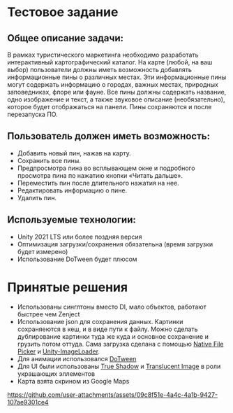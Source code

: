 # Тестовое задание
## Общее описание задачи:
В рамках туристического маркетинга необходимо разработать интерактивный
картографический каталог.
На карте (любой, на ваш выбор) пользователи должны иметь возможность
добавлять информационные пины о различных местах. Эти информационные пины
могут содержать информацию о городах, важных местах, природных заповедниках,
флоре или фауне. Все пины должны содержать название, одно изображение и текст, а
также звуковое описание (необязательно), которое будет отображаться на панели.
Пины сохраняются и после перезапуска ПО.
## Пользователь должен иметь возможность:
- Добавить новый пин, нажав на карту.
- Сохранить все пины.
- Предпросмотра пина во всплывающем окне и подробного просмотра пина по нажатию
кнопки «Читать дальше».
- Переместить пин после длительного нажатия на нее.
- Редактировать информацию о пине.
- Удалить пин.
## Используемые технологии:
- Unity 2021 LTS или более поздняя версия
- Оптимизация загрузки/сохранения обязательна (время загрузки будет измерено)
- Использование DoTween будет плюсом
# Принятые решения
- Использованы синглтоны вместо DI, мало объектов, работают быстрее чем Zenject
- Использование json для сохранения данных. Картинки сохраняеются в кеш, и в виде пути к файлу.
Можно сделать дублирование картинки туда же куда и основное сохранение и грузить потом оттуда.
Сама загрузка сделана с помощью [Native File Picker](https://assetstore.unity.com/packages/tools/integration/native-file-picker-for-android-ios-173238?srsltid=AfmBOooqQ0PkVru-lTLBbPPGPfFQz0sU7MalDbbCIKcWZwJnWaj3DH2j) и [Unity-ImageLoader](https://github.com/IvanMurzak/Unity-ImageLoader).
- Для анимации использовался [DoTween](https://assetstore.unity.com/packages/tools/animation/dotween-hotween-v2-27676)
- Для UI были использованы [True Shadow](https://assetstore.unity.com/packages/tools/gui/true-shadow-ui-soft-shadow-and-glow-205220) и [Translucent Image](https://assetstore.unity.com/packages/tools/gui/translucent-image-fast-ui-background-blur-78464) в роли украшающих эллементов
- Карта взята скрином из Google Maps
  

https://github.com/user-attachments/assets/09c8f51e-4a4c-4a1b-9427-107ae9301ce4


